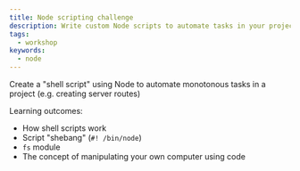 ```yaml
---
title: Node scripting challenge
description: Write custom Node scripts to automate tasks in your projects
tags:
  - workshop
keywords:
  - node
---
```


Create a "shell script" using Node to automate monotonous tasks in a project (e.g. creating server routes)

Learning outcomes:

- How shell scripts work
- Script "shebang" (`#! /bin/node`)
- `fs` module
- The concept of manipulating your own computer using code
